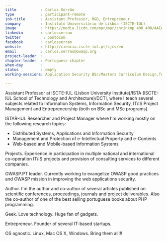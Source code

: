 ```yaml
---
title           : Carlos Serrão
type            : participant-remote
job-title       : Assistant Professor, R&D, Entrepreneur
company         : Instituto Universitário de Lisboa (ISCTE-IUL)
image           : https://media.licdn.com/mpr/mpr/shrinknp_400_400/AAEAAQAAAAAAAAo7AAAAJGU0ODQwZDNmLTFkNDUtNDAxOS1iZWNiLTdmZmZmNzQ2MDdjMg.jpg 
linkedin        : carlosserrao
twitter          : pontocom
facebook        : carlosserrao
website         : http://ciencia.iscte-iul.pt/cjcs/en
email           : carlos.serrao@owasp.org
project-leader  :
chapter-leader  : Portuguese chapter
when-day        :
status          : empty
working-sessions: Application Security BSc/Masters Curriculum Design,Teaching Attacker perspective to Developers,Evaluation/Optimization/Creation of Training Slides,Machine Learning and Security,IAM for REST APIs,GDPR and DPO AppSec implications,AppSec SOC Monitoring Visualisation,TLS for Local IoT

---
```


Assistant Professor at ISCTE-IUL (Lisbon University Institute)/ISTA (ISCTE-IUL School of Technology and Architecture)/DCTI, where I teach several subjects related to Information Systems, Information Security, IT/IS Project Management and Entrepreneurship (both on BSc and MSc programs).

ISTAR-IUL Researcher and Project Manager where I'm working mostly on the following research topics:
- Distributed Systems, Applications and Information Security
- Management and Protection of e-Intellectual Property and e-Contents
- Web-based and Mobile-based Information Systems

Projects. Experience in participation in multiple national and international co-operation IT/IS projects and provision of consulting services to different companies.

OWASP.PT leader. Currently working to evangelize OWASP good practices and OWASP mission in improving the web applications security.

Author. I'm the author and co-author of several articles published on scientific conferences, proceedings, journals and project deliverables. Also the co-author of one of the best selling portuguese books about PHP programming.

Geek. Love technology. Huge fan of gadgets.

Entrepreneur. Founder of several IT-based startups.

OS agnostic. Linux, Mac OS X, Windows. Bring them all!!!

